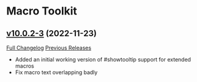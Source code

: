 # Macro Toolkit

## [v10.0.2-3](https://github.com/Numynum/MacroToolkit/tree/v10.0.2-3) (2022-11-23)
[Full Changelog](https://github.com/Numynum/MacroToolkit/compare/v10.0.2-2...v10.0.2-3) [Previous Releases](https://github.com/Numynum/MacroToolkit/releases)

- Added an initial working version of #showtooltip support for extended macros  
- Fix macro text overlapping badly  
